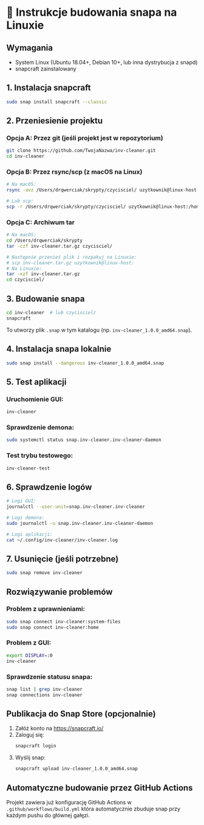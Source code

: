 # 🐧 Instrukcje budowania snapa na Linuxie

## Wymagania
- System Linux (Ubuntu 18.04+, Debian 10+, lub inna dystrybucja z snapd)
- snapcraft zainstalowany

## 1. Instalacja snapcraft

```bash
sudo snap install snapcraft --classic
```

## 2. Przeniesienie projektu

### Opcja A: Przez git (jeśli projekt jest w repozytorium)
```bash
git clone https://github.com/TwojaNazwa/inv-cleaner.git
cd inv-cleaner
```

### Opcja B: Przez rsync/scp (z macOS na Linux)
```bash
# Na macOS:
rsync -avz /Users/drqwerciak/skrypty/czycisciel/ uzytkownik@linux-host:/home/uzytkownik/inv-cleaner/

# Lub scp:
scp -r /Users/drqwerciak/skrypty/czycisciel/ uzytkownik@linux-host:/home/uzytkownik/inv-cleaner/
```

### Opcja C: Archiwum tar
```bash
# Na macOS:
cd /Users/drqwerciak/skrypty
tar -czf inv-cleaner.tar.gz czycisciel/

# Następnie przenieś plik i rozpakuj na Linuxie:
# scp inv-cleaner.tar.gz uzytkownik@linux-host:
# Na Linuxie:
tar -xzf inv-cleaner.tar.gz
cd czycisciel/
```

## 3. Budowanie snapa

```bash
cd inv-cleaner  # lub czycisciel/
snapcraft
```

To utworzy plik `.snap` w tym katalogu (np. `inv-cleaner_1.0.0_amd64.snap`).

## 4. Instalacja snapa lokalnie

```bash
sudo snap install --dangerous inv-cleaner_1.0.0_amd64.snap
```

## 5. Test aplikacji

### Uruchomienie GUI:
```bash
inv-cleaner
```

### Sprawdzenie demona:
```bash
sudo systemctl status snap.inv-cleaner.inv-cleaner-daemon
```

### Test trybu testowego:
```bash
inv-cleaner-test
```

## 6. Sprawdzenie logów

```bash
# Logi GUI:
journalctl --user-unit=snap.inv-cleaner.inv-cleaner

# Logi demona:
sudo journalctl -u snap.inv-cleaner.inv-cleaner-daemon

# Logi aplikacji:
cat ~/.config/inv-cleaner/inv-cleaner.log
```

## 7. Usunięcie (jeśli potrzebne)

```bash
sudo snap remove inv-cleaner
```

## Rozwiązywanie problemów

### Problem z uprawnieniami:
```bash
sudo snap connect inv-cleaner:system-files
sudo snap connect inv-cleaner:home
```

### Problem z GUI:
```bash
export DISPLAY=:0
inv-cleaner
```

### Sprawdzenie statusu snapa:
```bash
snap list | grep inv-cleaner
snap connections inv-cleaner
```

## Publikacja do Snap Store (opcjonalnie)

1. Załóż konto na https://snapcraft.io/
2. Zaloguj się:
   ```bash
   snapcraft login
   ```
3. Wyślij snap:
   ```bash
   snapcraft upload inv-cleaner_1.0.0_amd64.snap
   ```

## Automatyczne budowanie przez GitHub Actions

Projekt zawiera już konfigurację GitHub Actions w `.github/workflows/build.yml` która automatycznie zbuduje snap przy każdym pushu do głównej gałęzi.
